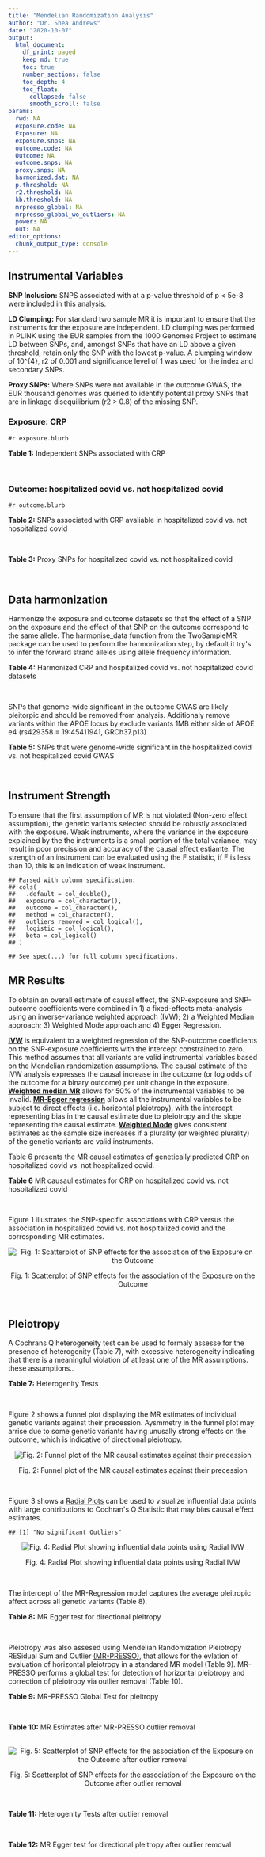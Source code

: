 ```yaml
---
title: "Mendelian Randomization Analysis"
author: "Dr. Shea Andrews"
date: "2020-10-07"
output:
  html_document:
    df_print: paged
    keep_md: true
    toc: true
    number_sections: false
    toc_depth: 4
    toc_float:
      collapsed: false
      smooth_scroll: false
params:
  rwd: NA
  exposure.code: NA
  Exposure: NA
  exposure.snps: NA
  outcome.code: NA
  Outcome: NA
  outcome.snps: NA
  proxy.snps: NA
  harmonized.dat: NA
  p.threshold: NA
  r2.threshold: NA
  kb.threshold: NA
  mrpresso_global: NA
  mrpresso_global_wo_outliers: NA
  power: NA
  out: NA
editor_options:
  chunk_output_type: console
---
```







## Instrumental Variables
**SNP Inclusion:** SNPS associated with at a p-value threshold of p < 5e-8 were included in this analysis.
<br>

**LD Clumping:** For standard two sample MR it is important to ensure that the instruments for the exposure are independent. LD clumping was performed in PLINK using the EUR samples from the 1000 Genomes Project to estimate LD between SNPs, and, amongst SNPs that have an LD above a given threshold, retain only the SNP with the lowest p-value. A clumping window of 10^{4}, r2 of 0.001 and significance level of 1 was used for the index and secondary SNPs.
<br>

**Proxy SNPs:** Where SNPs were not available in the outcome GWAS, the EUR thousand genomes was queried to identify potential proxy SNPs that are in linkage disequilibrium (r2 > 0.8) of the missing SNP.
<br>

### Exposure: CRP
`#r exposure.blurb`
<br>

**Table 1:** Independent SNPs associated with CRP
<div data-pagedtable="false">
  <script data-pagedtable-source type="application/json">
{"columns":[{"label":["SNP"],"name":[1],"type":["chr"],"align":["left"]},{"label":["CHROM"],"name":[2],"type":["dbl"],"align":["right"]},{"label":["POS"],"name":[3],"type":["dbl"],"align":["right"]},{"label":["REF"],"name":[4],"type":["chr"],"align":["left"]},{"label":["ALT"],"name":[5],"type":["chr"],"align":["left"]},{"label":["AF"],"name":[6],"type":["dbl"],"align":["right"]},{"label":["BETA"],"name":[7],"type":["dbl"],"align":["right"]},{"label":["SE"],"name":[8],"type":["dbl"],"align":["right"]},{"label":["Z"],"name":[9],"type":["dbl"],"align":["right"]},{"label":["P"],"name":[10],"type":["dbl"],"align":["right"]},{"label":["N"],"name":[11],"type":["dbl"],"align":["right"]},{"label":["TRAIT"],"name":[12],"type":["chr"],"align":["left"]}],"data":[{"1":"rs75460349","2":"1","3":"27180088","4":"A","5":"C","6":"0.0261343","7":"-0.0865","8":"0.0139","9":"-6.223020","10":"4.876703e-10","11":"204402","12":"crp"},{"1":"rs4660293","2":"1","3":"40028180","4":"A","5":"G","6":"0.2534420","7":"0.0375","8":"0.0049","9":"7.653060","10":"1.962504e-14","11":"204402","12":"crp"},{"1":"rs13375019","2":"1","3":"66123136","4":"G","5":"C","6":"0.4093060","7":"-0.1037","8":"0.0042","9":"-24.690476","10":"1.353580e-134","11":"204402","12":"crp"},{"1":"rs469773","2":"1","3":"91530259","4":"C","5":"T","6":"0.1543770","7":"-0.0339","8":"0.0051","9":"-6.647059","10":"2.990076e-11","11":"204402","12":"crp"},{"1":"rs2228145","2":"1","3":"154426970","4":"A","5":"C","6":"0.3575370","7":"-0.0899","8":"0.0042","9":"-21.404800","10":"1.206354e-101","11":"204402","12":"crp"},{"1":"rs144970957","2":"1","3":"159514964","4":"T","5":"C","6":"0.0457184","7":"-0.1609","8":"0.0146","9":"-11.020500","10":"3.042016e-28","11":"204402","12":"crp"},{"1":"rs148692790","2":"1","3":"159574640","4":"C","5":"T","6":"0.0266594","7":"0.1346","8":"0.0169","9":"7.964497","10":"1.658972e-15","11":"204402","12":"crp"},{"1":"rs139779660","2":"1","3":"159579230","4":"C","5":"T","6":"0.0115370","7":"0.1275","8":"0.0140","9":"9.107143","10":"8.457998e-20","11":"204402","12":"crp"},{"1":"rs2592887","2":"1","3":"159652939","4":"C","5":"T","6":"0.4187020","7":"-0.1578","8":"0.0042","9":"-37.571429","10":"0.000000e+00","11":"204402","12":"crp"},{"1":"rs67090117","2":"1","3":"247602308","4":"T","5":"G","6":"0.6217170","7":"0.0427","8":"0.0042","9":"10.166700","10":"2.793037e-24","11":"204402","12":"crp"},{"1":"rs62105327","2":"2","3":"639060","4":"T","5":"A","6":"0.8291700","7":"0.0320","8":"0.0054","9":"5.925926","10":"3.105426e-09","11":"204402","12":"crp"},{"1":"rs1260326","2":"2","3":"27730940","4":"T","5":"C","6":"0.6136610","7":"-0.0692","8":"0.0042","9":"-16.476200","10":"5.440692e-61","11":"204402","12":"crp"},{"1":"rs1115282","2":"2","3":"102890970","4":"T","5":"C","6":"0.5109330","7":"-0.0245","8":"0.0041","9":"-5.975610","10":"2.292311e-09","11":"204402","12":"crp"},{"1":"rs6734238","2":"2","3":"113841030","4":"A","5":"G","6":"0.3210010","7":"0.0457","8":"0.0041","9":"11.146300","10":"7.461138e-29","11":"204402","12":"crp"},{"1":"rs10049413","2":"3","3":"49892896","4":"A","5":"G","6":"0.3288520","7":"0.0282","8":"0.0045","9":"6.266670","10":"3.688586e-10","11":"204402","12":"crp"},{"1":"rs7356034","2":"3","3":"170732599","4":"G","5":"A","6":"0.2784630","7":"0.0268","8":"0.0045","9":"5.955556","10":"2.591898e-09","11":"204402","12":"crp"},{"1":"rs34471628","2":"5","3":"172196752","4":"A","5":"G","6":"0.0240942","7":"0.0774","8":"0.0117","9":"6.615380","10":"3.705869e-11","11":"204402","12":"crp"},{"1":"rs3763312","2":"6","3":"32376348","4":"G","5":"A","6":"0.1771850","7":"0.0386","8":"0.0066","9":"5.848485","10":"4.960708e-09","11":"204402","12":"crp"},{"1":"rs1490384","2":"6","3":"126851160","4":"C","5":"T","6":"0.4587440","7":"-0.0260","8":"0.0041","9":"-6.341463","10":"2.275928e-10","11":"204402","12":"crp"},{"1":"rs13241897","2":"7","3":"22745351","4":"A","5":"G","6":"0.4708140","7":"-0.0312","8":"0.0042","9":"-7.428570","10":"1.097768e-13","11":"204402","12":"crp"},{"1":"rs12673996","2":"7","3":"22833400","4":"C","5":"T","6":"0.2511770","7":"-0.0284","8":"0.0050","9":"-5.680000","10":"1.346947e-08","11":"204402","12":"crp"},{"1":"rs7797566","2":"7","3":"72896395","4":"A","5":"C","6":"0.1324860","7":"-0.0499","8":"0.0064","9":"-7.796880","10":"6.345904e-15","11":"204402","12":"crp"},{"1":"rs7012637","2":"8","3":"9173209","4":"G","5":"A","6":"0.4572100","7":"0.0542","8":"0.0043","9":"12.604651","10":"1.990513e-36","11":"204402","12":"crp"},{"1":"rs6987444","2":"8","3":"117076315","4":"G","5":"A","6":"0.6202620","7":"0.0343","8":"0.0042","9":"8.166667","10":"3.170273e-16","11":"204402","12":"crp"},{"1":"rs10956251","2":"8","3":"126513330","4":"C","5":"T","6":"0.1465770","7":"0.0382","8":"0.0064","9":"5.968750","10":"2.390781e-09","11":"204402","12":"crp"},{"1":"rs505922","2":"9","3":"136149229","4":"T","5":"C","6":"0.4012730","7":"0.0263","8":"0.0043","9":"6.116280","10":"9.578553e-10","11":"204402","12":"crp"},{"1":"rs10832027","2":"11","3":"13357183","4":"G","5":"A","6":"0.6097210","7":"0.0273","8":"0.0043","9":"6.348837","10":"2.169485e-10","11":"204402","12":"crp"},{"1":"rs4752829","2":"11","3":"47396654","4":"G","5":"A","6":"0.2721820","7":"-0.0264","8":"0.0046","9":"-5.739130","10":"9.516391e-09","11":"204402","12":"crp"},{"1":"rs1582763","2":"11","3":"60021948","4":"G","5":"A","6":"0.3276300","7":"-0.0264","8":"0.0043","9":"-6.139535","10":"8.276345e-10","11":"204402","12":"crp"},{"1":"rs12813389","2":"12","3":"95913562","4":"A","5":"T","6":"0.5117350","7":"0.0329","8":"0.0041","9":"8.024390","10":"1.020315e-15","11":"204402","12":"crp"},{"1":"rs7135240","2":"12","3":"103535020","4":"G","5":"A","6":"0.5102260","7":"-0.0253","8":"0.0041","9":"-6.170732","10":"6.797468e-10","11":"204402","12":"crp"},{"1":"rs2393794","2":"12","3":"121378976","4":"T","5":"C","6":"0.1782090","7":"0.0339","8":"0.0057","9":"5.947370","10":"2.724876e-09","11":"204402","12":"crp"},{"1":"rs7979478","2":"12","3":"121420263","4":"A","5":"G","6":"0.6017260","7":"0.1478","8":"0.0042","9":"35.190500","10":"2.796532e-271","11":"204402","12":"crp"},{"1":"rs2239222","2":"14","3":"73011885","4":"A","5":"G","6":"0.3782210","7":"0.0379","8":"0.0044","9":"8.613640","10":"7.077895e-18","11":"204402","12":"crp"},{"1":"rs112635299","2":"14","3":"94838142","4":"G","5":"T","6":"0.0163517","7":"-0.1066","8":"0.0168","9":"-6.345238","10":"2.220817e-10","11":"204402","12":"crp"},{"1":"rs1189402","2":"15","3":"53728154","4":"A","5":"G","6":"0.3472780","7":"-0.0250","8":"0.0042","9":"-5.952380","10":"2.642694e-09","11":"204402","12":"crp"},{"1":"rs340005","2":"15","3":"60878030","4":"G","5":"A","6":"0.6597020","7":"0.0363","8":"0.0043","9":"8.441860","10":"3.123261e-17","11":"204402","12":"crp"},{"1":"rs116971887","2":"16","3":"51170026","4":"G","5":"T","6":"0.0297533","7":"-0.1128","8":"0.0122","9":"-9.245902","10":"2.332656e-20","11":"204402","12":"crp"},{"1":"rs2110840","2":"16","3":"51410819","4":"C","5":"A","6":"0.1966620","7":"-0.0586","8":"0.0075","9":"-7.813333","10":"5.569505e-15","11":"204402","12":"crp"},{"1":"rs8047395","2":"16","3":"53798523","4":"G","5":"A","6":"0.5509680","7":"0.0258","8":"0.0042","9":"6.142857","10":"8.105017e-10","11":"204402","12":"crp"},{"1":"rs1292056","2":"17","3":"57959047","4":"C","5":"T","6":"0.4335060","7":"-0.0229","8":"0.0042","9":"-5.452381","10":"4.969984e-08","11":"204402","12":"crp"},{"1":"rs2384955","2":"17","3":"72695167","4":"T","5":"C","6":"0.8041580","7":"0.0384","8":"0.0059","9":"6.508470","10":"7.591775e-11","11":"204402","12":"crp"},{"1":"rs2542160","2":"18","3":"12789246","4":"G","5":"C","6":"0.3637020","7":"0.0264","8":"0.0044","9":"6.000000","10":"1.973175e-09","11":"204402","12":"crp"},{"1":"rs2972558","2":"19","3":"45356141","4":"C","5":"T","6":"0.6940570","7":"-0.0392","8":"0.0050","9":"-7.840000","10":"4.505464e-15","11":"204402","12":"crp"},{"1":"rs429358","2":"19","3":"45411941","4":"T","5":"C","6":"0.1318100","7":"-0.2467","8":"0.0064","9":"-38.546900","10":"0.000000e+00","11":"204402","12":"crp"},{"1":"rs1800961","2":"20","3":"43042364","4":"C","5":"T","6":"0.0270712","7":"-0.0990","8":"0.0125","9":"-7.920000","10":"2.375106e-15","11":"204402","12":"crp"},{"1":"rs4817984","2":"21","3":"40465066","4":"C","5":"A","6":"0.2919560","7":"-0.0391","8":"0.0047","9":"-8.319149","10":"8.859716e-17","11":"204402","12":"crp"},{"1":"rs4821816","2":"22","3":"39113134","4":"G","5":"A","6":"0.3241180","7":"-0.0276","8":"0.0044","9":"-6.272727","10":"3.547780e-10","11":"204402","12":"crp"}],"options":{"columns":{"min":{},"max":[10]},"rows":{"min":[10],"max":[10]},"pages":{}}}
  </script>
</div>
<br>

### Outcome: hospitalized covid vs. not hospitalized covid
`#r outcome.blurb`
<br>

**Table 2:** SNPs associated with CRP avaliable in hospitalized covid vs. not hospitalized covid
<div data-pagedtable="false">
  <script data-pagedtable-source type="application/json">
{"columns":[{"label":["SNP"],"name":[1],"type":["chr"],"align":["left"]},{"label":["CHROM"],"name":[2],"type":["dbl"],"align":["right"]},{"label":["POS"],"name":[3],"type":["dbl"],"align":["right"]},{"label":["REF"],"name":[4],"type":["chr"],"align":["left"]},{"label":["ALT"],"name":[5],"type":["chr"],"align":["left"]},{"label":["AF"],"name":[6],"type":["dbl"],"align":["right"]},{"label":["BETA"],"name":[7],"type":["dbl"],"align":["right"]},{"label":["SE"],"name":[8],"type":["dbl"],"align":["right"]},{"label":["Z"],"name":[9],"type":["dbl"],"align":["right"]},{"label":["P"],"name":[10],"type":["dbl"],"align":["right"]},{"label":["N"],"name":[11],"type":["dbl"],"align":["right"]},{"label":["TRAIT"],"name":[12],"type":["chr"],"align":["left"]}],"data":[{"1":"rs75460349","2":"1","3":"27180088","4":"A","5":"C","6":"0.24300","7":"0.1656600","8":"0.197870","9":"0.83721635","10":"0.40240","11":"4740","12":"COVID:_hospitalized_vs._not_hospitalized"},{"1":"rs4660293","2":"1","3":"40028180","4":"A","5":"G","6":"0.29550","7":"0.0659930","8":"0.064608","9":"1.02143697","10":"0.30700","11":"7268","12":"COVID:_hospitalized_vs._not_hospitalized"},{"1":"rs13375019","2":"1","3":"66123136","4":"G","5":"C","6":"0.37230","7":"0.0392320","8":"0.066361","9":"0.59119061","10":"0.55440","11":"4948","12":"COVID:_hospitalized_vs._not_hospitalized"},{"1":"rs469773","2":"1","3":"91530259","4":"C","5":"T","6":"0.30580","7":"-0.0013347","8":"0.069796","9":"-0.01912287","10":"0.98470","11":"6906","12":"COVID:_hospitalized_vs._not_hospitalized"},{"1":"rs2228145","2":"1","3":"154426970","4":"A","5":"C","6":"0.42300","7":"-0.0129730","8":"0.058542","9":"-0.22160159","10":"0.82460","11":"5371","12":"COVID:_hospitalized_vs._not_hospitalized"},{"1":"rs144970957","2":"1","3":"159514964","4":"T","5":"C","6":"0.18090","7":"-0.0479390","8":"0.189480","9":"-0.25300296","10":"0.80030","11":"6637","12":"COVID:_hospitalized_vs._not_hospitalized"},{"1":"rs148692790","2":"1","3":"159574640","4":"C","5":"T","6":"0.03445","7":"-0.0575920","8":"0.174480","9":"-0.33007795","10":"0.74130","11":"4948","12":"COVID:_hospitalized_vs._not_hospitalized"},{"1":"rs139779660","2":"1","3":"159579230","4":"C","5":"T","6":"0.02407","7":"0.1810200","8":"0.223000","9":"0.81174888","10":"0.41690","11":"4420","12":"COVID:_hospitalized_vs._not_hospitalized"},{"1":"rs2592887","2":"1","3":"159652939","4":"C","5":"T","6":"0.44760","7":"0.0228430","8":"0.053850","9":"0.42419684","10":"0.67140","11":"7268","12":"COVID:_hospitalized_vs._not_hospitalized"},{"1":"rs67090117","2":"1","3":"247602308","4":"T","5":"G","6":"0.54310","7":"-0.0382920","8":"0.072496","9":"-0.52819466","10":"0.59740","11":"4279","12":"COVID:_hospitalized_vs._not_hospitalized"},{"1":"rs62105327","2":"2","3":"639060","4":"T","5":"A","6":"0.83260","7":"0.0958370","8":"0.084890","9":"1.12895512","10":"0.25890","11":"5051","12":"COVID:_hospitalized_vs._not_hospitalized"},{"1":"rs1260326","2":"2","3":"27730940","4":"T","5":"C","6":"0.59200","7":"0.0049064","8":"0.056736","9":"0.08647772","10":"0.93110","11":"6906","12":"COVID:_hospitalized_vs._not_hospitalized"},{"1":"rs1115282","2":"2","3":"102890970","4":"T","5":"C","6":"0.46210","7":"-0.0484080","8":"0.054545","9":"-0.88748740","10":"0.37480","11":"6906","12":"COVID:_hospitalized_vs._not_hospitalized"},{"1":"rs6734238","2":"2","3":"113841030","4":"A","5":"G","6":"0.46450","7":"-0.0417450","8":"0.055139","9":"-0.75708664","10":"0.44900","11":"7268","12":"COVID:_hospitalized_vs._not_hospitalized"},{"1":"rs10049413","2":"3","3":"49892896","4":"A","5":"G","6":"0.37970","7":"0.0302580","8":"0.066181","9":"0.45720071","10":"0.64750","11":"5064","12":"COVID:_hospitalized_vs._not_hospitalized"},{"1":"rs7356034","2":"3","3":"170732599","4":"G","5":"A","6":"0.35090","7":"0.0496380","8":"0.057984","9":"0.85606374","10":"0.39200","11":"7268","12":"COVID:_hospitalized_vs._not_hospitalized"},{"1":"rs34471628","2":"5","3":"172196752","4":"A","5":"G","6":"0.18250","7":"-0.1403400","8":"0.161290","9":"-0.87010974","10":"0.38420","11":"6999","12":"COVID:_hospitalized_vs._not_hospitalized"},{"1":"rs3763312","2":"6","3":"32376348","4":"G","5":"A","6":"0.29620","7":"0.0115810","8":"0.066894","9":"0.17312464","10":"0.86260","11":"7268","12":"COVID:_hospitalized_vs._not_hospitalized"},{"1":"rs1490384","2":"6","3":"126851160","4":"C","5":"T","6":"0.50340","7":"0.1093300","8":"0.054161","9":"2.01861118","10":"0.04353","11":"7268","12":"COVID:_hospitalized_vs._not_hospitalized"},{"1":"rs13241897","2":"7","3":"22745351","4":"A","5":"G","6":"0.51160","7":"-0.0414390","8":"0.053628","9":"-0.77271202","10":"0.43970","11":"7268","12":"COVID:_hospitalized_vs._not_hospitalized"},{"1":"rs12673996","2":"7","3":"22833400","4":"C","5":"T","6":"0.30680","7":"0.0018269","8":"0.064663","9":"0.02825263","10":"0.97750","11":"7268","12":"COVID:_hospitalized_vs._not_hospitalized"},{"1":"rs7797566","2":"7","3":"72896395","4":"A","5":"C","6":"0.24020","7":"0.1096900","8":"0.086556","9":"1.26727206","10":"0.20500","11":"6568","12":"COVID:_hospitalized_vs._not_hospitalized"},{"1":"rs7012637","2":"8","3":"9173209","4":"G","5":"A","6":"0.46830","7":"0.0593990","8":"0.054177","9":"1.09638777","10":"0.27290","11":"7268","12":"COVID:_hospitalized_vs._not_hospitalized"},{"1":"rs6987444","2":"8","3":"117076315","4":"G","5":"A","6":"0.60160","7":"0.1023100","8":"0.056783","9":"1.80177166","10":"0.07157","11":"7165","12":"COVID:_hospitalized_vs._not_hospitalized"},{"1":"rs10956251","2":"8","3":"126513330","4":"C","5":"T","6":"0.24050","7":"0.0759590","8":"0.078568","9":"0.96679310","10":"0.33360","11":"7268","12":"COVID:_hospitalized_vs._not_hospitalized"},{"1":"rs505922","2":"9","3":"136149229","4":"T","5":"C","6":"0.37700","7":"0.0338800","8":"0.056068","9":"0.60426600","10":"0.54570","11":"7268","12":"COVID:_hospitalized_vs._not_hospitalized"},{"1":"rs10832027","2":"11","3":"13357183","4":"G","5":"A","6":"0.63080","7":"-0.0322470","8":"0.057492","9":"-0.56089543","10":"0.57490","11":"7268","12":"COVID:_hospitalized_vs._not_hospitalized"},{"1":"rs4752829","2":"11","3":"47396654","4":"G","5":"A","6":"0.35410","7":"0.0374930","8":"0.059405","9":"0.63114216","10":"0.52790","11":"7268","12":"COVID:_hospitalized_vs._not_hospitalized"},{"1":"rs1582763","2":"11","3":"60021948","4":"G","5":"A","6":"0.42060","7":"-0.0483350","8":"0.056659","9":"-0.85308601","10":"0.39360","11":"7268","12":"COVID:_hospitalized_vs._not_hospitalized"},{"1":"rs12813389","2":"12","3":"95913562","4":"A","5":"T","6":"0.55340","7":"0.0462630","8":"0.056488","9":"0.81898810","10":"0.41280","11":"6961","12":"COVID:_hospitalized_vs._not_hospitalized"},{"1":"rs7135240","2":"12","3":"103535020","4":"G","5":"A","6":"0.49770","7":"0.0876330","8":"0.056898","9":"1.54017716","10":"0.12350","11":"5371","12":"COVID:_hospitalized_vs._not_hospitalized"},{"1":"rs2393794","2":"12","3":"121378976","4":"T","5":"C","6":"0.26750","7":"-0.0161040","8":"0.071559","9":"-0.22504507","10":"0.82190","11":"7268","12":"COVID:_hospitalized_vs._not_hospitalized"},{"1":"rs7979478","2":"12","3":"121420263","4":"A","5":"G","6":"0.54630","7":"0.0423970","8":"0.060272","9":"0.70342779","10":"0.48180","11":"4568","12":"COVID:_hospitalized_vs._not_hospitalized"},{"1":"rs2239222","2":"14","3":"73011885","4":"A","5":"G","6":"0.41480","7":"0.0457300","8":"0.054930","9":"0.83251411","10":"0.40510","11":"7268","12":"COVID:_hospitalized_vs._not_hospitalized"},{"1":"rs112635299","2":"14","3":"94838142","4":"G","5":"T","6":"0.20170","7":"-0.5580900","8":"0.260570","9":"-2.14180451","10":"0.03221","11":"5731","12":"COVID:_hospitalized_vs._not_hospitalized"},{"1":"rs1189402","2":"15","3":"53728154","4":"A","5":"G","6":"0.42470","7":"0.0311650","8":"0.055150","9":"0.56509519","10":"0.57200","11":"7268","12":"COVID:_hospitalized_vs._not_hospitalized"},{"1":"rs340005","2":"15","3":"60878030","4":"G","5":"A","6":"0.59700","7":"0.0806400","8":"0.055145","9":"1.46232659","10":"0.14360","11":"7268","12":"COVID:_hospitalized_vs._not_hospitalized"},{"1":"rs116971887","2":"16","3":"51170026","4":"G","5":"T","6":"0.19010","7":"-0.2042100","8":"0.131420","9":"-1.55387308","10":"0.12020","11":"7165","12":"COVID:_hospitalized_vs._not_hospitalized"},{"1":"rs2110840","2":"16","3":"51410819","4":"C","5":"A","6":"0.27380","7":"0.0314730","8":"0.076107","9":"0.41353621","10":"0.67920","11":"6803","12":"COVID:_hospitalized_vs._not_hospitalized"},{"1":"rs8047395","2":"16","3":"53798523","4":"G","5":"A","6":"0.51970","7":"0.0783450","8":"0.054078","9":"1.44874071","10":"0.14740","11":"7268","12":"COVID:_hospitalized_vs._not_hospitalized"},{"1":"rs1292056","2":"17","3":"57959047","4":"C","5":"T","6":"0.46630","7":"-0.0158040","8":"0.070120","9":"-0.22538505","10":"0.82170","11":"3051","12":"COVID:_hospitalized_vs._not_hospitalized"},{"1":"rs2384955","2":"17","3":"72695167","4":"T","5":"C","6":"0.71410","7":"-0.0057383","8":"0.071143","9":"-0.08065867","10":"0.93570","11":"7268","12":"COVID:_hospitalized_vs._not_hospitalized"},{"1":"rs2542160","2":"18","3":"12789246","4":"G","5":"C","6":"0.37580","7":"-0.0499020","8":"0.057933","9":"-0.86137435","10":"0.38900","11":"7268","12":"COVID:_hospitalized_vs._not_hospitalized"},{"1":"rs2972558","2":"19","3":"45356141","4":"C","5":"T","6":"0.64670","7":"0.0244410","8":"0.058980","9":"0.41439471","10":"0.67860","11":"7268","12":"COVID:_hospitalized_vs._not_hospitalized"},{"1":"rs429358","2":"19","3":"45411941","4":"T","5":"C","6":"0.29780","7":"0.0527760","8":"0.075555","9":"0.69851102","10":"0.48490","11":"5371","12":"COVID:_hospitalized_vs._not_hospitalized"},{"1":"rs1800961","2":"20","3":"43042364","4":"C","5":"T","6":"0.17960","7":"-0.0890680","8":"0.173500","9":"-0.51336023","10":"0.60770","11":"6999","12":"COVID:_hospitalized_vs._not_hospitalized"},{"1":"rs4817984","2":"21","3":"40465066","4":"C","5":"A","6":"0.35270","7":"-0.0270930","8":"0.063815","9":"-0.42455536","10":"0.67120","11":"5371","12":"COVID:_hospitalized_vs._not_hospitalized"},{"1":"rs4821816","2":"22","3":"39113134","4":"G","5":"A","6":"0.36760","7":"-0.0818670","8":"0.058581","9":"-1.39750090","10":"0.16230","11":"7165","12":"COVID:_hospitalized_vs._not_hospitalized"}],"options":{"columns":{"min":{},"max":[10]},"rows":{"min":[10],"max":[10]},"pages":{}}}
  </script>
</div>
<br>

**Table 3:** Proxy SNPs for hospitalized covid vs. not hospitalized covid
<div data-pagedtable="false">
  <script data-pagedtable-source type="application/json">
{"columns":[{"label":["proxy.outcome"],"name":[1],"type":["lgl"],"align":["right"]},{"label":["target_snp"],"name":[2],"type":["lgl"],"align":["right"]},{"label":["proxy_snp"],"name":[3],"type":["lgl"],"align":["right"]},{"label":["ld.r2"],"name":[4],"type":["lgl"],"align":["right"]},{"label":["Dprime"],"name":[5],"type":["lgl"],"align":["right"]},{"label":["ref.proxy"],"name":[6],"type":["lgl"],"align":["right"]},{"label":["alt.proxy"],"name":[7],"type":["lgl"],"align":["right"]},{"label":["CHROM"],"name":[8],"type":["lgl"],"align":["right"]},{"label":["POS"],"name":[9],"type":["lgl"],"align":["right"]},{"label":["ALT.proxy"],"name":[10],"type":["lgl"],"align":["right"]},{"label":["REF.proxy"],"name":[11],"type":["lgl"],"align":["right"]},{"label":["AF"],"name":[12],"type":["lgl"],"align":["right"]},{"label":["BETA"],"name":[13],"type":["lgl"],"align":["right"]},{"label":["SE"],"name":[14],"type":["lgl"],"align":["right"]},{"label":["P"],"name":[15],"type":["lgl"],"align":["right"]},{"label":["N"],"name":[16],"type":["lgl"],"align":["right"]},{"label":["ref"],"name":[17],"type":["lgl"],"align":["right"]},{"label":["alt"],"name":[18],"type":["lgl"],"align":["right"]},{"label":["ALT"],"name":[19],"type":["lgl"],"align":["right"]},{"label":["REF"],"name":[20],"type":["lgl"],"align":["right"]},{"label":["PHASE"],"name":[21],"type":["lgl"],"align":["right"]}],"data":[{"1":"NA","2":"NA","3":"NA","4":"NA","5":"NA","6":"NA","7":"NA","8":"NA","9":"NA","10":"NA","11":"NA","12":"NA","13":"NA","14":"NA","15":"NA","16":"NA","17":"NA","18":"NA","19":"NA","20":"NA","21":"NA"}],"options":{"columns":{"min":{},"max":[10]},"rows":{"min":[10],"max":[10]},"pages":{}}}
  </script>
</div>
<br>

## Data harmonization
Harmonize the exposure and outcome datasets so that the effect of a SNP on the exposure and the effect of that SNP on the outcome correspond to the same allele. The harmonise_data function from the TwoSampleMR package can be used to perform the harmonization step, by default it try's to infer the forward strand alleles using allele frequency information.
<br>

**Table 4:** Harmonized CRP and hospitalized covid vs. not hospitalized covid datasets
<div data-pagedtable="false">
  <script data-pagedtable-source type="application/json">
{"columns":[{"label":["SNP"],"name":[1],"type":["chr"],"align":["left"]},{"label":["effect_allele.exposure"],"name":[2],"type":["chr"],"align":["left"]},{"label":["other_allele.exposure"],"name":[3],"type":["chr"],"align":["left"]},{"label":["effect_allele.outcome"],"name":[4],"type":["chr"],"align":["left"]},{"label":["other_allele.outcome"],"name":[5],"type":["chr"],"align":["left"]},{"label":["beta.exposure"],"name":[6],"type":["dbl"],"align":["right"]},{"label":["beta.outcome"],"name":[7],"type":["dbl"],"align":["right"]},{"label":["eaf.exposure"],"name":[8],"type":["dbl"],"align":["right"]},{"label":["eaf.outcome"],"name":[9],"type":["dbl"],"align":["right"]},{"label":["remove"],"name":[10],"type":["lgl"],"align":["right"]},{"label":["palindromic"],"name":[11],"type":["lgl"],"align":["right"]},{"label":["ambiguous"],"name":[12],"type":["lgl"],"align":["right"]},{"label":["id.outcome"],"name":[13],"type":["chr"],"align":["left"]},{"label":["chr.outcome"],"name":[14],"type":["dbl"],"align":["right"]},{"label":["pos.outcome"],"name":[15],"type":["dbl"],"align":["right"]},{"label":["se.outcome"],"name":[16],"type":["dbl"],"align":["right"]},{"label":["z.outcome"],"name":[17],"type":["dbl"],"align":["right"]},{"label":["pval.outcome"],"name":[18],"type":["dbl"],"align":["right"]},{"label":["samplesize.outcome"],"name":[19],"type":["dbl"],"align":["right"]},{"label":["outcome"],"name":[20],"type":["chr"],"align":["left"]},{"label":["mr_keep.outcome"],"name":[21],"type":["lgl"],"align":["right"]},{"label":["pval_origin.outcome"],"name":[22],"type":["chr"],"align":["left"]},{"label":["chr.exposure"],"name":[23],"type":["dbl"],"align":["right"]},{"label":["pos.exposure"],"name":[24],"type":["dbl"],"align":["right"]},{"label":["se.exposure"],"name":[25],"type":["dbl"],"align":["right"]},{"label":["z.exposure"],"name":[26],"type":["dbl"],"align":["right"]},{"label":["pval.exposure"],"name":[27],"type":["dbl"],"align":["right"]},{"label":["samplesize.exposure"],"name":[28],"type":["dbl"],"align":["right"]},{"label":["exposure"],"name":[29],"type":["chr"],"align":["left"]},{"label":["mr_keep.exposure"],"name":[30],"type":["lgl"],"align":["right"]},{"label":["pval_origin.exposure"],"name":[31],"type":["chr"],"align":["left"]},{"label":["id.exposure"],"name":[32],"type":["chr"],"align":["left"]},{"label":["action"],"name":[33],"type":["dbl"],"align":["right"]},{"label":["mr_keep"],"name":[34],"type":["lgl"],"align":["right"]},{"label":["pt"],"name":[35],"type":["dbl"],"align":["right"]},{"label":["pleitropy_keep"],"name":[36],"type":["lgl"],"align":["right"]},{"label":["mrpresso_RSSobs"],"name":[37],"type":["lgl"],"align":["right"]},{"label":["mrpresso_pval"],"name":[38],"type":["lgl"],"align":["right"]},{"label":["mrpresso_keep"],"name":[39],"type":["lgl"],"align":["right"]}],"data":[{"1":"rs10049413","2":"G","3":"A","4":"G","5":"A","6":"0.0282","7":"0.0302580","8":"0.3288520","9":"0.37970","10":"FALSE","11":"FALSE","12":"FALSE","13":"aWd1gz","14":"3","15":"49892896","16":"0.066181","17":"0.45720071","18":"0.64750","19":"5064","20":"covidhgi2020anaB1v3","21":"TRUE","22":"reported","23":"3","24":"49892896","25":"0.0045","26":"6.266670","27":"3.688586e-10","28":"204402","29":"Ligthart2018crp","30":"TRUE","31":"reported","32":"LWFWrF","33":"2","34":"TRUE","35":"5e-08","36":"TRUE","37":"NA","38":"NA","39":"TRUE"},{"1":"rs10832027","2":"A","3":"G","4":"A","5":"G","6":"0.0273","7":"-0.0322470","8":"0.6097210","9":"0.63080","10":"FALSE","11":"FALSE","12":"FALSE","13":"aWd1gz","14":"11","15":"13357183","16":"0.057492","17":"-0.56089543","18":"0.57490","19":"7268","20":"covidhgi2020anaB1v3","21":"TRUE","22":"reported","23":"11","24":"13357183","25":"0.0043","26":"6.348837","27":"2.169485e-10","28":"204402","29":"Ligthart2018crp","30":"TRUE","31":"reported","32":"LWFWrF","33":"2","34":"TRUE","35":"5e-08","36":"TRUE","37":"NA","38":"NA","39":"TRUE"},{"1":"rs10956251","2":"T","3":"C","4":"T","5":"C","6":"0.0382","7":"0.0759590","8":"0.1465770","9":"0.24050","10":"FALSE","11":"FALSE","12":"FALSE","13":"aWd1gz","14":"8","15":"126513330","16":"0.078568","17":"0.96679310","18":"0.33360","19":"7268","20":"covidhgi2020anaB1v3","21":"TRUE","22":"reported","23":"8","24":"126513330","25":"0.0064","26":"5.968750","27":"2.390781e-09","28":"204402","29":"Ligthart2018crp","30":"TRUE","31":"reported","32":"LWFWrF","33":"2","34":"TRUE","35":"5e-08","36":"TRUE","37":"NA","38":"NA","39":"TRUE"},{"1":"rs1115282","2":"C","3":"T","4":"C","5":"T","6":"-0.0245","7":"-0.0484080","8":"0.5109330","9":"0.46210","10":"FALSE","11":"FALSE","12":"FALSE","13":"aWd1gz","14":"2","15":"102890970","16":"0.054545","17":"-0.88748740","18":"0.37480","19":"6906","20":"covidhgi2020anaB1v3","21":"TRUE","22":"reported","23":"2","24":"102890970","25":"0.0041","26":"-5.975610","27":"2.292311e-09","28":"204402","29":"Ligthart2018crp","30":"TRUE","31":"reported","32":"LWFWrF","33":"2","34":"TRUE","35":"5e-08","36":"TRUE","37":"NA","38":"NA","39":"TRUE"},{"1":"rs112635299","2":"T","3":"G","4":"T","5":"G","6":"-0.1066","7":"-0.5580900","8":"0.0163517","9":"0.20170","10":"FALSE","11":"FALSE","12":"FALSE","13":"aWd1gz","14":"14","15":"94838142","16":"0.260570","17":"-2.14180451","18":"0.03221","19":"5731","20":"covidhgi2020anaB1v3","21":"TRUE","22":"reported","23":"14","24":"94838142","25":"0.0168","26":"-6.345238","27":"2.220817e-10","28":"204402","29":"Ligthart2018crp","30":"TRUE","31":"reported","32":"LWFWrF","33":"2","34":"TRUE","35":"5e-08","36":"TRUE","37":"NA","38":"NA","39":"TRUE"},{"1":"rs116971887","2":"T","3":"G","4":"T","5":"G","6":"-0.1128","7":"-0.2042100","8":"0.0297533","9":"0.19010","10":"FALSE","11":"FALSE","12":"FALSE","13":"aWd1gz","14":"16","15":"51170026","16":"0.131420","17":"-1.55387308","18":"0.12020","19":"7165","20":"covidhgi2020anaB1v3","21":"TRUE","22":"reported","23":"16","24":"51170026","25":"0.0122","26":"-9.245902","27":"2.332656e-20","28":"204402","29":"Ligthart2018crp","30":"TRUE","31":"reported","32":"LWFWrF","33":"2","34":"TRUE","35":"5e-08","36":"TRUE","37":"NA","38":"NA","39":"TRUE"},{"1":"rs1189402","2":"G","3":"A","4":"G","5":"A","6":"-0.0250","7":"0.0311650","8":"0.3472780","9":"0.42470","10":"FALSE","11":"FALSE","12":"FALSE","13":"aWd1gz","14":"15","15":"53728154","16":"0.055150","17":"0.56509519","18":"0.57200","19":"7268","20":"covidhgi2020anaB1v3","21":"TRUE","22":"reported","23":"15","24":"53728154","25":"0.0042","26":"-5.952380","27":"2.642694e-09","28":"204402","29":"Ligthart2018crp","30":"TRUE","31":"reported","32":"LWFWrF","33":"2","34":"TRUE","35":"5e-08","36":"TRUE","37":"NA","38":"NA","39":"TRUE"},{"1":"rs1260326","2":"C","3":"T","4":"C","5":"T","6":"-0.0692","7":"0.0049064","8":"0.6136610","9":"0.59200","10":"FALSE","11":"FALSE","12":"FALSE","13":"aWd1gz","14":"2","15":"27730940","16":"0.056736","17":"0.08647772","18":"0.93110","19":"6906","20":"covidhgi2020anaB1v3","21":"TRUE","22":"reported","23":"2","24":"27730940","25":"0.0042","26":"-16.476200","27":"5.440692e-61","28":"204402","29":"Ligthart2018crp","30":"TRUE","31":"reported","32":"LWFWrF","33":"2","34":"TRUE","35":"5e-08","36":"TRUE","37":"NA","38":"NA","39":"TRUE"},{"1":"rs12673996","2":"T","3":"C","4":"T","5":"C","6":"-0.0284","7":"0.0018269","8":"0.2511770","9":"0.30680","10":"FALSE","11":"FALSE","12":"FALSE","13":"aWd1gz","14":"7","15":"22833400","16":"0.064663","17":"0.02825263","18":"0.97750","19":"7268","20":"covidhgi2020anaB1v3","21":"TRUE","22":"reported","23":"7","24":"22833400","25":"0.0050","26":"-5.680000","27":"1.346947e-08","28":"204402","29":"Ligthart2018crp","30":"TRUE","31":"reported","32":"LWFWrF","33":"2","34":"TRUE","35":"5e-08","36":"TRUE","37":"NA","38":"NA","39":"TRUE"},{"1":"rs12813389","2":"T","3":"A","4":"T","5":"A","6":"0.0329","7":"0.0462630","8":"0.5117350","9":"0.55340","10":"FALSE","11":"TRUE","12":"TRUE","13":"aWd1gz","14":"12","15":"95913562","16":"0.056488","17":"0.81898810","18":"0.41280","19":"6961","20":"covidhgi2020anaB1v3","21":"TRUE","22":"reported","23":"12","24":"95913562","25":"0.0041","26":"8.024390","27":"1.020315e-15","28":"204402","29":"Ligthart2018crp","30":"TRUE","31":"reported","32":"LWFWrF","33":"2","34":"FALSE","35":"5e-08","36":"TRUE","37":"NA","38":"NA","39":"NA"},{"1":"rs1292056","2":"T","3":"C","4":"T","5":"C","6":"-0.0229","7":"-0.0158040","8":"0.4335060","9":"0.46630","10":"FALSE","11":"FALSE","12":"FALSE","13":"aWd1gz","14":"17","15":"57959047","16":"0.070120","17":"-0.22538505","18":"0.82170","19":"3051","20":"covidhgi2020anaB1v3","21":"TRUE","22":"reported","23":"17","24":"57959047","25":"0.0042","26":"-5.452381","27":"4.969984e-08","28":"204402","29":"Ligthart2018crp","30":"TRUE","31":"reported","32":"LWFWrF","33":"2","34":"TRUE","35":"5e-08","36":"TRUE","37":"NA","38":"NA","39":"TRUE"},{"1":"rs13241897","2":"G","3":"A","4":"G","5":"A","6":"-0.0312","7":"-0.0414390","8":"0.4708140","9":"0.51160","10":"FALSE","11":"FALSE","12":"FALSE","13":"aWd1gz","14":"7","15":"22745351","16":"0.053628","17":"-0.77271202","18":"0.43970","19":"7268","20":"covidhgi2020anaB1v3","21":"TRUE","22":"reported","23":"7","24":"22745351","25":"0.0042","26":"-7.428570","27":"1.097768e-13","28":"204402","29":"Ligthart2018crp","30":"TRUE","31":"reported","32":"LWFWrF","33":"2","34":"TRUE","35":"5e-08","36":"TRUE","37":"NA","38":"NA","39":"TRUE"},{"1":"rs13375019","2":"C","3":"G","4":"C","5":"G","6":"-0.1037","7":"0.0392320","8":"0.4093060","9":"0.37230","10":"FALSE","11":"TRUE","12":"FALSE","13":"aWd1gz","14":"1","15":"66123136","16":"0.066361","17":"0.59119061","18":"0.55440","19":"4948","20":"covidhgi2020anaB1v3","21":"TRUE","22":"reported","23":"1","24":"66123136","25":"0.0042","26":"-24.690476","27":"1.353580e-134","28":"204402","29":"Ligthart2018crp","30":"TRUE","31":"reported","32":"LWFWrF","33":"2","34":"TRUE","35":"5e-08","36":"TRUE","37":"NA","38":"NA","39":"TRUE"},{"1":"rs139779660","2":"T","3":"C","4":"T","5":"C","6":"0.1275","7":"0.1810200","8":"0.0115370","9":"0.02407","10":"FALSE","11":"FALSE","12":"FALSE","13":"aWd1gz","14":"1","15":"159579230","16":"0.223000","17":"0.81174888","18":"0.41690","19":"4420","20":"covidhgi2020anaB1v3","21":"TRUE","22":"reported","23":"1","24":"159579230","25":"0.0140","26":"9.107143","27":"8.457998e-20","28":"204402","29":"Ligthart2018crp","30":"TRUE","31":"reported","32":"LWFWrF","33":"2","34":"TRUE","35":"5e-08","36":"TRUE","37":"NA","38":"NA","39":"TRUE"},{"1":"rs144970957","2":"C","3":"T","4":"C","5":"T","6":"-0.1609","7":"-0.0479390","8":"0.0457184","9":"0.18090","10":"FALSE","11":"FALSE","12":"FALSE","13":"aWd1gz","14":"1","15":"159514964","16":"0.189480","17":"-0.25300296","18":"0.80030","19":"6637","20":"covidhgi2020anaB1v3","21":"TRUE","22":"reported","23":"1","24":"159514964","25":"0.0146","26":"-11.020500","27":"3.042016e-28","28":"204402","29":"Ligthart2018crp","30":"TRUE","31":"reported","32":"LWFWrF","33":"2","34":"TRUE","35":"5e-08","36":"TRUE","37":"NA","38":"NA","39":"TRUE"},{"1":"rs148692790","2":"T","3":"C","4":"T","5":"C","6":"0.1346","7":"-0.0575920","8":"0.0266594","9":"0.03445","10":"FALSE","11":"FALSE","12":"FALSE","13":"aWd1gz","14":"1","15":"159574640","16":"0.174480","17":"-0.33007795","18":"0.74130","19":"4948","20":"covidhgi2020anaB1v3","21":"TRUE","22":"reported","23":"1","24":"159574640","25":"0.0169","26":"7.964497","27":"1.658972e-15","28":"204402","29":"Ligthart2018crp","30":"TRUE","31":"reported","32":"LWFWrF","33":"2","34":"TRUE","35":"5e-08","36":"TRUE","37":"NA","38":"NA","39":"TRUE"},{"1":"rs1490384","2":"T","3":"C","4":"T","5":"C","6":"-0.0260","7":"0.1093300","8":"0.4587440","9":"0.50340","10":"FALSE","11":"FALSE","12":"FALSE","13":"aWd1gz","14":"6","15":"126851160","16":"0.054161","17":"2.01861118","18":"0.04353","19":"7268","20":"covidhgi2020anaB1v3","21":"TRUE","22":"reported","23":"6","24":"126851160","25":"0.0041","26":"-6.341463","27":"2.275928e-10","28":"204402","29":"Ligthart2018crp","30":"TRUE","31":"reported","32":"LWFWrF","33":"2","34":"TRUE","35":"5e-08","36":"TRUE","37":"NA","38":"NA","39":"TRUE"},{"1":"rs1582763","2":"A","3":"G","4":"A","5":"G","6":"-0.0264","7":"-0.0483350","8":"0.3276300","9":"0.42060","10":"FALSE","11":"FALSE","12":"FALSE","13":"aWd1gz","14":"11","15":"60021948","16":"0.056659","17":"-0.85308601","18":"0.39360","19":"7268","20":"covidhgi2020anaB1v3","21":"TRUE","22":"reported","23":"11","24":"60021948","25":"0.0043","26":"-6.139535","27":"8.276345e-10","28":"204402","29":"Ligthart2018crp","30":"TRUE","31":"reported","32":"LWFWrF","33":"2","34":"TRUE","35":"5e-08","36":"TRUE","37":"NA","38":"NA","39":"TRUE"},{"1":"rs1800961","2":"T","3":"C","4":"T","5":"C","6":"-0.0990","7":"-0.0890680","8":"0.0270712","9":"0.17960","10":"FALSE","11":"FALSE","12":"FALSE","13":"aWd1gz","14":"20","15":"43042364","16":"0.173500","17":"-0.51336023","18":"0.60770","19":"6999","20":"covidhgi2020anaB1v3","21":"TRUE","22":"reported","23":"20","24":"43042364","25":"0.0125","26":"-7.920000","27":"2.375106e-15","28":"204402","29":"Ligthart2018crp","30":"TRUE","31":"reported","32":"LWFWrF","33":"2","34":"TRUE","35":"5e-08","36":"TRUE","37":"NA","38":"NA","39":"TRUE"},{"1":"rs2110840","2":"A","3":"C","4":"A","5":"C","6":"-0.0586","7":"0.0314730","8":"0.1966620","9":"0.27380","10":"FALSE","11":"FALSE","12":"FALSE","13":"aWd1gz","14":"16","15":"51410819","16":"0.076107","17":"0.41353621","18":"0.67920","19":"6803","20":"covidhgi2020anaB1v3","21":"TRUE","22":"reported","23":"16","24":"51410819","25":"0.0075","26":"-7.813333","27":"5.569505e-15","28":"204402","29":"Ligthart2018crp","30":"TRUE","31":"reported","32":"LWFWrF","33":"2","34":"TRUE","35":"5e-08","36":"TRUE","37":"NA","38":"NA","39":"TRUE"},{"1":"rs2228145","2":"C","3":"A","4":"C","5":"A","6":"-0.0899","7":"-0.0129730","8":"0.3575370","9":"0.42300","10":"FALSE","11":"FALSE","12":"FALSE","13":"aWd1gz","14":"1","15":"154426970","16":"0.058542","17":"-0.22160159","18":"0.82460","19":"5371","20":"covidhgi2020anaB1v3","21":"TRUE","22":"reported","23":"1","24":"154426970","25":"0.0042","26":"-21.404800","27":"1.206354e-101","28":"204402","29":"Ligthart2018crp","30":"TRUE","31":"reported","32":"LWFWrF","33":"2","34":"TRUE","35":"5e-08","36":"TRUE","37":"NA","38":"NA","39":"TRUE"},{"1":"rs2239222","2":"G","3":"A","4":"G","5":"A","6":"0.0379","7":"0.0457300","8":"0.3782210","9":"0.41480","10":"FALSE","11":"FALSE","12":"FALSE","13":"aWd1gz","14":"14","15":"73011885","16":"0.054930","17":"0.83251411","18":"0.40510","19":"7268","20":"covidhgi2020anaB1v3","21":"TRUE","22":"reported","23":"14","24":"73011885","25":"0.0044","26":"8.613640","27":"7.077895e-18","28":"204402","29":"Ligthart2018crp","30":"TRUE","31":"reported","32":"LWFWrF","33":"2","34":"TRUE","35":"5e-08","36":"TRUE","37":"NA","38":"NA","39":"TRUE"},{"1":"rs2384955","2":"C","3":"T","4":"C","5":"T","6":"0.0384","7":"-0.0057383","8":"0.8041580","9":"0.71410","10":"FALSE","11":"FALSE","12":"FALSE","13":"aWd1gz","14":"17","15":"72695167","16":"0.071143","17":"-0.08065867","18":"0.93570","19":"7268","20":"covidhgi2020anaB1v3","21":"TRUE","22":"reported","23":"17","24":"72695167","25":"0.0059","26":"6.508470","27":"7.591775e-11","28":"204402","29":"Ligthart2018crp","30":"TRUE","31":"reported","32":"LWFWrF","33":"2","34":"TRUE","35":"5e-08","36":"TRUE","37":"NA","38":"NA","39":"TRUE"},{"1":"rs2393794","2":"C","3":"T","4":"C","5":"T","6":"0.0339","7":"-0.0161040","8":"0.1782090","9":"0.26750","10":"FALSE","11":"FALSE","12":"FALSE","13":"aWd1gz","14":"12","15":"121378976","16":"0.071559","17":"-0.22504507","18":"0.82190","19":"7268","20":"covidhgi2020anaB1v3","21":"TRUE","22":"reported","23":"12","24":"121378976","25":"0.0057","26":"5.947370","27":"2.724876e-09","28":"204402","29":"Ligthart2018crp","30":"TRUE","31":"reported","32":"LWFWrF","33":"2","34":"TRUE","35":"5e-08","36":"TRUE","37":"NA","38":"NA","39":"TRUE"},{"1":"rs2542160","2":"C","3":"G","4":"C","5":"G","6":"0.0264","7":"-0.0499020","8":"0.3637020","9":"0.37580","10":"FALSE","11":"TRUE","12":"FALSE","13":"aWd1gz","14":"18","15":"12789246","16":"0.057933","17":"-0.86137435","18":"0.38900","19":"7268","20":"covidhgi2020anaB1v3","21":"TRUE","22":"reported","23":"18","24":"12789246","25":"0.0044","26":"6.000000","27":"1.973175e-09","28":"204402","29":"Ligthart2018crp","30":"TRUE","31":"reported","32":"LWFWrF","33":"2","34":"TRUE","35":"5e-08","36":"TRUE","37":"NA","38":"NA","39":"TRUE"},{"1":"rs2592887","2":"T","3":"C","4":"T","5":"C","6":"-0.1578","7":"0.0228430","8":"0.4187020","9":"0.44760","10":"FALSE","11":"FALSE","12":"FALSE","13":"aWd1gz","14":"1","15":"159652939","16":"0.053850","17":"0.42419684","18":"0.67140","19":"7268","20":"covidhgi2020anaB1v3","21":"TRUE","22":"reported","23":"1","24":"159652939","25":"0.0042","26":"-37.571429","27":"1.000000e-200","28":"204402","29":"Ligthart2018crp","30":"TRUE","31":"reported","32":"LWFWrF","33":"2","34":"TRUE","35":"5e-08","36":"TRUE","37":"NA","38":"NA","39":"TRUE"},{"1":"rs2972558","2":"T","3":"C","4":"T","5":"C","6":"-0.0392","7":"0.0244410","8":"0.6940570","9":"0.64670","10":"FALSE","11":"FALSE","12":"FALSE","13":"aWd1gz","14":"19","15":"45356141","16":"0.058980","17":"0.41439471","18":"0.67860","19":"7268","20":"covidhgi2020anaB1v3","21":"TRUE","22":"reported","23":"19","24":"45356141","25":"0.0050","26":"-7.840000","27":"4.505464e-15","28":"204402","29":"Ligthart2018crp","30":"TRUE","31":"reported","32":"LWFWrF","33":"2","34":"TRUE","35":"5e-08","36":"TRUE","37":"NA","38":"NA","39":"TRUE"},{"1":"rs340005","2":"A","3":"G","4":"A","5":"G","6":"0.0363","7":"0.0806400","8":"0.6597020","9":"0.59700","10":"FALSE","11":"FALSE","12":"FALSE","13":"aWd1gz","14":"15","15":"60878030","16":"0.055145","17":"1.46232659","18":"0.14360","19":"7268","20":"covidhgi2020anaB1v3","21":"TRUE","22":"reported","23":"15","24":"60878030","25":"0.0043","26":"8.441860","27":"3.123261e-17","28":"204402","29":"Ligthart2018crp","30":"TRUE","31":"reported","32":"LWFWrF","33":"2","34":"TRUE","35":"5e-08","36":"TRUE","37":"NA","38":"NA","39":"TRUE"},{"1":"rs34471628","2":"G","3":"A","4":"G","5":"A","6":"0.0774","7":"-0.1403400","8":"0.0240942","9":"0.18250","10":"FALSE","11":"FALSE","12":"FALSE","13":"aWd1gz","14":"5","15":"172196752","16":"0.161290","17":"-0.87010974","18":"0.38420","19":"6999","20":"covidhgi2020anaB1v3","21":"TRUE","22":"reported","23":"5","24":"172196752","25":"0.0117","26":"6.615380","27":"3.705869e-11","28":"204402","29":"Ligthart2018crp","30":"TRUE","31":"reported","32":"LWFWrF","33":"2","34":"TRUE","35":"5e-08","36":"TRUE","37":"NA","38":"NA","39":"TRUE"},{"1":"rs3763312","2":"A","3":"G","4":"A","5":"G","6":"0.0386","7":"0.0115810","8":"0.1771850","9":"0.29620","10":"FALSE","11":"FALSE","12":"FALSE","13":"aWd1gz","14":"6","15":"32376348","16":"0.066894","17":"0.17312464","18":"0.86260","19":"7268","20":"covidhgi2020anaB1v3","21":"TRUE","22":"reported","23":"6","24":"32376348","25":"0.0066","26":"5.848485","27":"4.960708e-09","28":"204402","29":"Ligthart2018crp","30":"TRUE","31":"reported","32":"LWFWrF","33":"2","34":"TRUE","35":"5e-08","36":"TRUE","37":"NA","38":"NA","39":"TRUE"},{"1":"rs429358","2":"C","3":"T","4":"C","5":"T","6":"-0.2467","7":"0.0527760","8":"0.1318100","9":"0.29780","10":"FALSE","11":"FALSE","12":"FALSE","13":"aWd1gz","14":"19","15":"45411941","16":"0.075555","17":"0.69851102","18":"0.48490","19":"5371","20":"covidhgi2020anaB1v3","21":"TRUE","22":"reported","23":"19","24":"45411941","25":"0.0064","26":"-38.546900","27":"1.000000e-200","28":"204402","29":"Ligthart2018crp","30":"TRUE","31":"reported","32":"LWFWrF","33":"2","34":"TRUE","35":"5e-08","36":"TRUE","37":"NA","38":"NA","39":"TRUE"},{"1":"rs4660293","2":"G","3":"A","4":"G","5":"A","6":"0.0375","7":"0.0659930","8":"0.2534420","9":"0.29550","10":"FALSE","11":"FALSE","12":"FALSE","13":"aWd1gz","14":"1","15":"40028180","16":"0.064608","17":"1.02143697","18":"0.30700","19":"7268","20":"covidhgi2020anaB1v3","21":"TRUE","22":"reported","23":"1","24":"40028180","25":"0.0049","26":"7.653060","27":"1.962504e-14","28":"204402","29":"Ligthart2018crp","30":"TRUE","31":"reported","32":"LWFWrF","33":"2","34":"TRUE","35":"5e-08","36":"TRUE","37":"NA","38":"NA","39":"TRUE"},{"1":"rs469773","2":"T","3":"C","4":"T","5":"C","6":"-0.0339","7":"-0.0013347","8":"0.1543770","9":"0.30580","10":"FALSE","11":"FALSE","12":"FALSE","13":"aWd1gz","14":"1","15":"91530259","16":"0.069796","17":"-0.01912287","18":"0.98470","19":"6906","20":"covidhgi2020anaB1v3","21":"TRUE","22":"reported","23":"1","24":"91530259","25":"0.0051","26":"-6.647059","27":"2.990076e-11","28":"204402","29":"Ligthart2018crp","30":"TRUE","31":"reported","32":"LWFWrF","33":"2","34":"TRUE","35":"5e-08","36":"TRUE","37":"NA","38":"NA","39":"TRUE"},{"1":"rs4752829","2":"A","3":"G","4":"A","5":"G","6":"-0.0264","7":"0.0374930","8":"0.2721820","9":"0.35410","10":"FALSE","11":"FALSE","12":"FALSE","13":"aWd1gz","14":"11","15":"47396654","16":"0.059405","17":"0.63114216","18":"0.52790","19":"7268","20":"covidhgi2020anaB1v3","21":"TRUE","22":"reported","23":"11","24":"47396654","25":"0.0046","26":"-5.739130","27":"9.516391e-09","28":"204402","29":"Ligthart2018crp","30":"TRUE","31":"reported","32":"LWFWrF","33":"2","34":"TRUE","35":"5e-08","36":"TRUE","37":"NA","38":"NA","39":"TRUE"},{"1":"rs4817984","2":"A","3":"C","4":"A","5":"C","6":"-0.0391","7":"-0.0270930","8":"0.2919560","9":"0.35270","10":"FALSE","11":"FALSE","12":"FALSE","13":"aWd1gz","14":"21","15":"40465066","16":"0.063815","17":"-0.42455536","18":"0.67120","19":"5371","20":"covidhgi2020anaB1v3","21":"TRUE","22":"reported","23":"21","24":"40465066","25":"0.0047","26":"-8.319149","27":"8.859716e-17","28":"204402","29":"Ligthart2018crp","30":"TRUE","31":"reported","32":"LWFWrF","33":"2","34":"TRUE","35":"5e-08","36":"TRUE","37":"NA","38":"NA","39":"TRUE"},{"1":"rs4821816","2":"A","3":"G","4":"A","5":"G","6":"-0.0276","7":"-0.0818670","8":"0.3241180","9":"0.36760","10":"FALSE","11":"FALSE","12":"FALSE","13":"aWd1gz","14":"22","15":"39113134","16":"0.058581","17":"-1.39750090","18":"0.16230","19":"7165","20":"covidhgi2020anaB1v3","21":"TRUE","22":"reported","23":"22","24":"39113134","25":"0.0044","26":"-6.272727","27":"3.547780e-10","28":"204402","29":"Ligthart2018crp","30":"TRUE","31":"reported","32":"LWFWrF","33":"2","34":"TRUE","35":"5e-08","36":"TRUE","37":"NA","38":"NA","39":"TRUE"},{"1":"rs505922","2":"C","3":"T","4":"C","5":"T","6":"0.0263","7":"0.0338800","8":"0.4012730","9":"0.37700","10":"FALSE","11":"FALSE","12":"FALSE","13":"aWd1gz","14":"9","15":"136149229","16":"0.056068","17":"0.60426600","18":"0.54570","19":"7268","20":"covidhgi2020anaB1v3","21":"TRUE","22":"reported","23":"9","24":"136149229","25":"0.0043","26":"6.116280","27":"9.578553e-10","28":"204402","29":"Ligthart2018crp","30":"TRUE","31":"reported","32":"LWFWrF","33":"2","34":"TRUE","35":"5e-08","36":"TRUE","37":"NA","38":"NA","39":"TRUE"},{"1":"rs62105327","2":"A","3":"T","4":"A","5":"T","6":"0.0320","7":"0.0958370","8":"0.8291700","9":"0.83260","10":"FALSE","11":"TRUE","12":"FALSE","13":"aWd1gz","14":"2","15":"639060","16":"0.084890","17":"1.12895512","18":"0.25890","19":"5051","20":"covidhgi2020anaB1v3","21":"TRUE","22":"reported","23":"2","24":"639060","25":"0.0054","26":"5.925926","27":"3.105426e-09","28":"204402","29":"Ligthart2018crp","30":"TRUE","31":"reported","32":"LWFWrF","33":"2","34":"TRUE","35":"5e-08","36":"TRUE","37":"NA","38":"NA","39":"TRUE"},{"1":"rs67090117","2":"G","3":"T","4":"G","5":"T","6":"0.0427","7":"-0.0382920","8":"0.6217170","9":"0.54310","10":"FALSE","11":"FALSE","12":"FALSE","13":"aWd1gz","14":"1","15":"247602308","16":"0.072496","17":"-0.52819466","18":"0.59740","19":"4279","20":"covidhgi2020anaB1v3","21":"TRUE","22":"reported","23":"1","24":"247602308","25":"0.0042","26":"10.166700","27":"2.793037e-24","28":"204402","29":"Ligthart2018crp","30":"TRUE","31":"reported","32":"LWFWrF","33":"2","34":"TRUE","35":"5e-08","36":"TRUE","37":"NA","38":"NA","39":"TRUE"},{"1":"rs6734238","2":"G","3":"A","4":"G","5":"A","6":"0.0457","7":"-0.0417450","8":"0.3210010","9":"0.46450","10":"FALSE","11":"FALSE","12":"FALSE","13":"aWd1gz","14":"2","15":"113841030","16":"0.055139","17":"-0.75708664","18":"0.44900","19":"7268","20":"covidhgi2020anaB1v3","21":"TRUE","22":"reported","23":"2","24":"113841030","25":"0.0041","26":"11.146300","27":"7.461138e-29","28":"204402","29":"Ligthart2018crp","30":"TRUE","31":"reported","32":"LWFWrF","33":"2","34":"TRUE","35":"5e-08","36":"TRUE","37":"NA","38":"NA","39":"TRUE"},{"1":"rs6987444","2":"A","3":"G","4":"A","5":"G","6":"0.0343","7":"0.1023100","8":"0.6202620","9":"0.60160","10":"FALSE","11":"FALSE","12":"FALSE","13":"aWd1gz","14":"8","15":"117076315","16":"0.056783","17":"1.80177166","18":"0.07157","19":"7165","20":"covidhgi2020anaB1v3","21":"TRUE","22":"reported","23":"8","24":"117076315","25":"0.0042","26":"8.166667","27":"3.170273e-16","28":"204402","29":"Ligthart2018crp","30":"TRUE","31":"reported","32":"LWFWrF","33":"2","34":"TRUE","35":"5e-08","36":"TRUE","37":"NA","38":"NA","39":"TRUE"},{"1":"rs7012637","2":"A","3":"G","4":"A","5":"G","6":"0.0542","7":"0.0593990","8":"0.4572100","9":"0.46830","10":"FALSE","11":"FALSE","12":"FALSE","13":"aWd1gz","14":"8","15":"9173209","16":"0.054177","17":"1.09638777","18":"0.27290","19":"7268","20":"covidhgi2020anaB1v3","21":"TRUE","22":"reported","23":"8","24":"9173209","25":"0.0043","26":"12.604651","27":"1.990513e-36","28":"204402","29":"Ligthart2018crp","30":"TRUE","31":"reported","32":"LWFWrF","33":"2","34":"TRUE","35":"5e-08","36":"TRUE","37":"NA","38":"NA","39":"TRUE"},{"1":"rs7135240","2":"A","3":"G","4":"A","5":"G","6":"-0.0253","7":"0.0876330","8":"0.5102260","9":"0.49770","10":"FALSE","11":"FALSE","12":"FALSE","13":"aWd1gz","14":"12","15":"103535020","16":"0.056898","17":"1.54017716","18":"0.12350","19":"5371","20":"covidhgi2020anaB1v3","21":"TRUE","22":"reported","23":"12","24":"103535020","25":"0.0041","26":"-6.170732","27":"6.797468e-10","28":"204402","29":"Ligthart2018crp","30":"TRUE","31":"reported","32":"LWFWrF","33":"2","34":"TRUE","35":"5e-08","36":"TRUE","37":"NA","38":"NA","39":"TRUE"},{"1":"rs7356034","2":"A","3":"G","4":"A","5":"G","6":"0.0268","7":"0.0496380","8":"0.2784630","9":"0.35090","10":"FALSE","11":"FALSE","12":"FALSE","13":"aWd1gz","14":"3","15":"170732599","16":"0.057984","17":"0.85606374","18":"0.39200","19":"7268","20":"covidhgi2020anaB1v3","21":"TRUE","22":"reported","23":"3","24":"170732599","25":"0.0045","26":"5.955556","27":"2.591898e-09","28":"204402","29":"Ligthart2018crp","30":"TRUE","31":"reported","32":"LWFWrF","33":"2","34":"TRUE","35":"5e-08","36":"TRUE","37":"NA","38":"NA","39":"TRUE"},{"1":"rs75460349","2":"C","3":"A","4":"C","5":"A","6":"-0.0865","7":"0.1656600","8":"0.0261343","9":"0.24300","10":"FALSE","11":"FALSE","12":"FALSE","13":"aWd1gz","14":"1","15":"27180088","16":"0.197870","17":"0.83721635","18":"0.40240","19":"4740","20":"covidhgi2020anaB1v3","21":"TRUE","22":"reported","23":"1","24":"27180088","25":"0.0139","26":"-6.223020","27":"4.876703e-10","28":"204402","29":"Ligthart2018crp","30":"TRUE","31":"reported","32":"LWFWrF","33":"2","34":"TRUE","35":"5e-08","36":"TRUE","37":"NA","38":"NA","39":"TRUE"},{"1":"rs7797566","2":"C","3":"A","4":"C","5":"A","6":"-0.0499","7":"0.1096900","8":"0.1324860","9":"0.24020","10":"FALSE","11":"FALSE","12":"FALSE","13":"aWd1gz","14":"7","15":"72896395","16":"0.086556","17":"1.26727206","18":"0.20500","19":"6568","20":"covidhgi2020anaB1v3","21":"TRUE","22":"reported","23":"7","24":"72896395","25":"0.0064","26":"-7.796880","27":"6.345904e-15","28":"204402","29":"Ligthart2018crp","30":"TRUE","31":"reported","32":"LWFWrF","33":"2","34":"TRUE","35":"5e-08","36":"TRUE","37":"NA","38":"NA","39":"TRUE"},{"1":"rs7979478","2":"G","3":"A","4":"G","5":"A","6":"0.1478","7":"0.0423970","8":"0.6017260","9":"0.54630","10":"FALSE","11":"FALSE","12":"FALSE","13":"aWd1gz","14":"12","15":"121420263","16":"0.060272","17":"0.70342779","18":"0.48180","19":"4568","20":"covidhgi2020anaB1v3","21":"TRUE","22":"reported","23":"12","24":"121420263","25":"0.0042","26":"35.190500","27":"1.000000e-200","28":"204402","29":"Ligthart2018crp","30":"TRUE","31":"reported","32":"LWFWrF","33":"2","34":"TRUE","35":"5e-08","36":"TRUE","37":"NA","38":"NA","39":"TRUE"},{"1":"rs8047395","2":"A","3":"G","4":"A","5":"G","6":"0.0258","7":"0.0783450","8":"0.5509680","9":"0.51970","10":"FALSE","11":"FALSE","12":"FALSE","13":"aWd1gz","14":"16","15":"53798523","16":"0.054078","17":"1.44874071","18":"0.14740","19":"7268","20":"covidhgi2020anaB1v3","21":"TRUE","22":"reported","23":"16","24":"53798523","25":"0.0042","26":"6.142857","27":"8.105017e-10","28":"204402","29":"Ligthart2018crp","30":"TRUE","31":"reported","32":"LWFWrF","33":"2","34":"TRUE","35":"5e-08","36":"TRUE","37":"NA","38":"NA","39":"TRUE"}],"options":{"columns":{"min":{},"max":[10]},"rows":{"min":[10],"max":[10]},"pages":{}}}
  </script>
</div>
<br>

SNPs that genome-wide significant in the outcome GWAS are likely pleitorpic and should be removed from analysis. Additionaly remove variants within the APOE locus by exclude variants 1MB either side of APOE e4 (rs429358 = 19:45411941, GRCh37.p13)
<br>


**Table 5:** SNPs that were genome-wide significant in the hospitalized covid vs. not hospitalized covid GWAS
<div data-pagedtable="false">
  <script data-pagedtable-source type="application/json">
{"columns":[{"label":["SNP"],"name":[1],"type":["chr"],"align":["left"]},{"label":["chr.outcome"],"name":[2],"type":["dbl"],"align":["right"]},{"label":["pos.outcome"],"name":[3],"type":["dbl"],"align":["right"]},{"label":["pval.exposure"],"name":[4],"type":["dbl"],"align":["right"]},{"label":["pval.outcome"],"name":[5],"type":["dbl"],"align":["right"]}],"data":[],"options":{"columns":{"min":{},"max":[10]},"rows":{"min":[10],"max":[10]},"pages":{}}}
  </script>
</div>
<br>


## Instrument Strength
To ensure that the first assumption of MR is not violated (Non-zero effect assumption), the genetic variants selected should be robustly associated with the exposure. Weak instruments, where the variance in the exposure explained by the the instruments is a small portion of the total variance, may result in poor precission and accuracy of the causal effect estiamte. The strength of an instrument can be evaluated using the F statistic, if F is less than 10, this is an indication of weak instrument.


```
## Parsed with column specification:
## cols(
##   .default = col_double(),
##   exposure = col_character(),
##   outcome = col_character(),
##   method = col_character(),
##   outliers_removed = col_logical(),
##   logistic = col_logical(),
##   beta = col_logical()
## )
```

```
## See spec(...) for full column specifications.
```

<div data-pagedtable="false">
  <script data-pagedtable-source type="application/json">
{"columns":[{"label":["outliers_removed"],"name":[1],"type":["lgl"],"align":["right"]},{"label":["pve.exposure"],"name":[2],"type":["dbl"],"align":["right"]},{"label":["F"],"name":[3],"type":["dbl"],"align":["right"]},{"label":["Alpha"],"name":[4],"type":["dbl"],"align":["right"]},{"label":["NCP"],"name":[5],"type":["dbl"],"align":["right"]},{"label":["Power"],"name":[6],"type":["dbl"],"align":["right"]}],"data":[{"1":"FALSE","2":"0.03855672","3":"174.366","4":"0.05","5":"0.6076849","6":"0.1219927"}],"options":{"columns":{"min":{},"max":[10]},"rows":{"min":[10],"max":[10]},"pages":{}}}
  </script>
</div>

##  MR Results
To obtain an overall estimate of causal effect, the SNP-exposure and SNP-outcome coefficients were combined in 1) a fixed-effects meta-analysis using an inverse-variance weighted approach (IVW); 2) a Weighted Median approach; 3) Weighted Mode approach and 4) Egger Regression.


[**IVW**](https://doi.org/10.1002/gepi.21758) is equivalent to a weighted regression of the SNP-outcome coefficients on the SNP-exposure coefficients with the intercept constrained to zero. This method assumes that all variants are valid instrumental variables based on the Mendelian randomization assumptions. The causal estimate of the IVW analysis expresses the causal increase in the outcome (or log odds of the outcome for a binary outcome) per unit change in the exposure. [**Weighted median MR**](https://doi.org/10.1002/gepi.21965) allows for 50% of the instrumental variables to be invalid. [**MR-Egger regression**](https://doi.org/10.1093/ije/dyw220) allows all the instrumental variables to be subject to direct effects (i.e. horizontal pleiotropy), with the intercept representing bias in the causal estimate due to pleiotropy and the slope representing the causal estimate. [**Weighted Mode**](https://doi.org/10.1093/ije/dyx102) gives consistent estimates as the sample size increases if a plurality (or weighted plurality) of the genetic variants are valid instruments.
<br>



Table 6 presents the MR causal estimates of genetically predicted CRP on hospitalized covid vs. not hospitalized covid.
<br>

**Table 6** MR causaul estimates for CRP on hospitalized covid vs. not hospitalized covid
<div data-pagedtable="false">
  <script data-pagedtable-source type="application/json">
{"columns":[{"label":["id.exposure"],"name":[1],"type":["chr"],"align":["left"]},{"label":["id.outcome"],"name":[2],"type":["chr"],"align":["left"]},{"label":["outcome"],"name":[3],"type":["fctr"],"align":["left"]},{"label":["exposure"],"name":[4],"type":["fctr"],"align":["left"]},{"label":["method"],"name":[5],"type":["fctr"],"align":["left"]},{"label":["nsnp"],"name":[6],"type":["int"],"align":["right"]},{"label":["b"],"name":[7],"type":["dbl"],"align":["right"]},{"label":["se"],"name":[8],"type":["dbl"],"align":["right"]},{"label":["pval"],"name":[9],"type":["dbl"],"align":["right"]}],"data":[{"1":"LWFWrF","2":"aWd1gz","3":"covidhgi2020anaB1v3","4":"Ligthart2018crp","5":"Inverse variance weighted (fixed effects)","6":"47","7":"0.07771953","8":"0.1489373","9":"0.6017906"},{"1":"LWFWrF","2":"aWd1gz","3":"covidhgi2020anaB1v3","4":"Ligthart2018crp","5":"Weighted median","6":"47","7":"-0.14485476","8":"0.2212669","9":"0.5126862"},{"1":"LWFWrF","2":"aWd1gz","3":"covidhgi2020anaB1v3","4":"Ligthart2018crp","5":"Weighted mode","6":"47","7":"-0.08539669","8":"0.1841572","9":"0.6450379"},{"1":"LWFWrF","2":"aWd1gz","3":"covidhgi2020anaB1v3","4":"Ligthart2018crp","5":"MR Egger","6":"47","7":"-0.12381721","8":"0.2296953","9":"0.5925096"}],"options":{"columns":{"min":{},"max":[10]},"rows":{"min":[10],"max":[10]},"pages":{}}}
  </script>
</div>
<br>

Figure 1 illustrates the SNP-specific associations with CRP versus the association in hospitalized covid vs. not hospitalized covid and the corresponding MR estimates.
<br>

<div class="figure" style="text-align: center">
<img src="/sc/arion/projects/LOAD/shea/Projects/MRcovid/results/MRcovid/Ligthart2018crp/covidhgi2020anaB1v3/Ligthart2018crp_5e-8_covidhgi2020anaB1v3_MR_Analaysis_files/figure-html/scatter_plot-1.png" alt="Fig. 1: Scatterplot of SNP effects for the association of the Exposure on the Outcome"  />
<p class="caption">Fig. 1: Scatterplot of SNP effects for the association of the Exposure on the Outcome</p>
</div>
<br>


## Pleiotropy
A Cochrans Q heterogeneity test can be used to formaly assesse for the presence of heterogenity (Table 7), with excessive heterogeneity indicating that there is a meaningful violation of at least one of the MR assumptions.
these assumptions..
<br>

**Table 7:** Heterogenity Tests
<div data-pagedtable="false">
  <script data-pagedtable-source type="application/json">
{"columns":[{"label":["id.exposure"],"name":[1],"type":["chr"],"align":["left"]},{"label":["id.outcome"],"name":[2],"type":["chr"],"align":["left"]},{"label":["outcome"],"name":[3],"type":["fctr"],"align":["left"]},{"label":["exposure"],"name":[4],"type":["fctr"],"align":["left"]},{"label":["method"],"name":[5],"type":["fctr"],"align":["left"]},{"label":["Q"],"name":[6],"type":["dbl"],"align":["right"]},{"label":["Q_df"],"name":[7],"type":["dbl"],"align":["right"]},{"label":["Q_pval"],"name":[8],"type":["dbl"],"align":["right"]}],"data":[{"1":"LWFWrF","2":"aWd1gz","3":"covidhgi2020anaB1v3","4":"Ligthart2018crp","5":"MR Egger","6":"38.86867","7":"45","8":"0.7280930"},{"1":"LWFWrF","2":"aWd1gz","3":"covidhgi2020anaB1v3","4":"Ligthart2018crp","5":"Inverse variance weighted","6":"40.19700","7":"46","8":"0.7129987"}],"options":{"columns":{"min":{},"max":[10]},"rows":{"min":[10],"max":[10]},"pages":{}}}
  </script>
</div>
<br>

Figure 2 shows a funnel plot displaying the MR estimates of individual genetic variants against their precession. Aysmmetry in the funnel plot may arrise due to some genetic variants having unusally strong effects on the outcome, which is indicative of directional pleiotropy.
<br>

<div class="figure" style="text-align: center">
<img src="/sc/arion/projects/LOAD/shea/Projects/MRcovid/results/MRcovid/Ligthart2018crp/covidhgi2020anaB1v3/Ligthart2018crp_5e-8_covidhgi2020anaB1v3_MR_Analaysis_files/figure-html/funnel_plot-1.png" alt="Fig. 2: Funnel plot of the MR causal estimates against their precession"  />
<p class="caption">Fig. 2: Funnel plot of the MR causal estimates against their precession</p>
</div>
<br>

Figure 3 shows a [Radial Plots](https://github.com/WSpiller/RadialMR) can be used to visualize influential data points with large contributions to Cochran's Q Statistic that may bias causal effect estimates.




```
## [1] "No significant Outliers"
```

<div class="figure" style="text-align: center">
<img src="/sc/arion/projects/LOAD/shea/Projects/MRcovid/results/MRcovid/Ligthart2018crp/covidhgi2020anaB1v3/Ligthart2018crp_5e-8_covidhgi2020anaB1v3_MR_Analaysis_files/figure-html/Radial_Plot-1.png" alt="Fig. 4: Radial Plot showing influential data points using Radial IVW"  />
<p class="caption">Fig. 4: Radial Plot showing influential data points using Radial IVW</p>
</div>
<br>

The intercept of the MR-Regression model captures the average pleitropic affect across all genetic variants (Table 8).
<br>

**Table 8:** MR Egger test for directional pleitropy
<div data-pagedtable="false">
  <script data-pagedtable-source type="application/json">
{"columns":[{"label":["id.exposure"],"name":[1],"type":["chr"],"align":["left"]},{"label":["id.outcome"],"name":[2],"type":["chr"],"align":["left"]},{"label":["outcome"],"name":[3],"type":["fctr"],"align":["left"]},{"label":["exposure"],"name":[4],"type":["fctr"],"align":["left"]},{"label":["egger_intercept"],"name":[5],"type":["dbl"],"align":["right"]},{"label":["se"],"name":[6],"type":["dbl"],"align":["right"]},{"label":["pval"],"name":[7],"type":["dbl"],"align":["right"]}],"data":[{"1":"LWFWrF","2":"aWd1gz","3":"covidhgi2020anaB1v3","4":"Ligthart2018crp","5":"0.01719599","6":"0.0149202","7":"0.2551891"}],"options":{"columns":{"min":{},"max":[10]},"rows":{"min":[10],"max":[10]},"pages":{}}}
  </script>
</div>
<br>

Pleiotropy was also assesed using Mendelian Randomization Pleiotropy RESidual Sum and Outlier [(MR-PRESSO)](https://doi.org/10.1038/s41588-018-0099-7), that allows for the evlation of evaluation of horizontal pleiotropy in a standared MR model (Table 9). MR-PRESSO performs a global test for detection of horizontal pleiotropy and correction of pleiotropy via outlier removal (Table 10).
<br>

**Table 9:** MR-PRESSO Global Test for pleitropy
<div data-pagedtable="false">
  <script data-pagedtable-source type="application/json">
{"columns":[{"label":["id.exposure"],"name":[1],"type":["chr"],"align":["left"]},{"label":["id.outcome"],"name":[2],"type":["chr"],"align":["left"]},{"label":["outcome"],"name":[3],"type":["chr"],"align":["left"]},{"label":["exposure"],"name":[4],"type":["chr"],"align":["left"]},{"label":["pt"],"name":[5],"type":["dbl"],"align":["right"]},{"label":["outliers_removed"],"name":[6],"type":["lgl"],"align":["right"]},{"label":["n_outliers"],"name":[7],"type":["dbl"],"align":["right"]},{"label":["RSSobs"],"name":[8],"type":["dbl"],"align":["right"]},{"label":["pval"],"name":[9],"type":["dbl"],"align":["right"]}],"data":[{"1":"LWFWrF","2":"aWd1gz","3":"covidhgi2020anaB1v3","4":"Ligthart2018crp","5":"5e-08","6":"FALSE","7":"0","8":"41.76079","9":"0.7206"}],"options":{"columns":{"min":{},"max":[10]},"rows":{"min":[10],"max":[10]},"pages":{}}}
  </script>
</div>
<br>


**Table 10:** MR Estimates after MR-PRESSO outlier removal
<div data-pagedtable="false">
  <script data-pagedtable-source type="application/json">
{"columns":[{"label":["id.exposure"],"name":[1],"type":["chr"],"align":["left"]},{"label":["id.outcome"],"name":[2],"type":["chr"],"align":["left"]},{"label":["outcome"],"name":[3],"type":["fctr"],"align":["left"]},{"label":["exposure"],"name":[4],"type":["fctr"],"align":["left"]},{"label":["method"],"name":[5],"type":["fctr"],"align":["left"]},{"label":["nsnp"],"name":[6],"type":["int"],"align":["right"]},{"label":["b"],"name":[7],"type":["dbl"],"align":["right"]},{"label":["se"],"name":[8],"type":["dbl"],"align":["right"]},{"label":["pval"],"name":[9],"type":["dbl"],"align":["right"]}],"data":[{"1":"LWFWrF","2":"aWd1gz","3":"covidhgi2020anaB1v3","4":"Ligthart2018crp","5":"Inverse variance weighted (fixed effects)","6":"47","7":"0.07771953","8":"0.1489373","9":"0.6017906"},{"1":"LWFWrF","2":"aWd1gz","3":"covidhgi2020anaB1v3","4":"Ligthart2018crp","5":"Weighted median","6":"47","7":"-0.14485476","8":"0.2218150","9":"0.5137284"},{"1":"LWFWrF","2":"aWd1gz","3":"covidhgi2020anaB1v3","4":"Ligthart2018crp","5":"Weighted mode","6":"47","7":"-0.08539669","8":"0.1916731","9":"0.6580244"},{"1":"LWFWrF","2":"aWd1gz","3":"covidhgi2020anaB1v3","4":"Ligthart2018crp","5":"MR Egger","6":"47","7":"-0.12381721","8":"0.2296953","9":"0.5925096"}],"options":{"columns":{"min":{},"max":[10]},"rows":{"min":[10],"max":[10]},"pages":{}}}
  </script>
</div>
<br>

<div class="figure" style="text-align: center">
<img src="/sc/arion/projects/LOAD/shea/Projects/MRcovid/results/MRcovid/Ligthart2018crp/covidhgi2020anaB1v3/Ligthart2018crp_5e-8_covidhgi2020anaB1v3_MR_Analaysis_files/figure-html/scatter_plot_outlier-1.png" alt="Fig. 5: Scatterplot of SNP effects for the association of the Exposure on the Outcome after outlier removal"  />
<p class="caption">Fig. 5: Scatterplot of SNP effects for the association of the Exposure on the Outcome after outlier removal</p>
</div>
<br>

**Table 11:** Heterogenity Tests after outlier removal
<div data-pagedtable="false">
  <script data-pagedtable-source type="application/json">
{"columns":[{"label":["id.exposure"],"name":[1],"type":["chr"],"align":["left"]},{"label":["id.outcome"],"name":[2],"type":["chr"],"align":["left"]},{"label":["outcome"],"name":[3],"type":["fctr"],"align":["left"]},{"label":["exposure"],"name":[4],"type":["fctr"],"align":["left"]},{"label":["method"],"name":[5],"type":["fctr"],"align":["left"]},{"label":["Q"],"name":[6],"type":["dbl"],"align":["right"]},{"label":["Q_df"],"name":[7],"type":["dbl"],"align":["right"]},{"label":["Q_pval"],"name":[8],"type":["dbl"],"align":["right"]}],"data":[{"1":"LWFWrF","2":"aWd1gz","3":"covidhgi2020anaB1v3","4":"Ligthart2018crp","5":"MR Egger","6":"38.86867","7":"45","8":"0.7280930"},{"1":"LWFWrF","2":"aWd1gz","3":"covidhgi2020anaB1v3","4":"Ligthart2018crp","5":"Inverse variance weighted","6":"40.19700","7":"46","8":"0.7129987"}],"options":{"columns":{"min":{},"max":[10]},"rows":{"min":[10],"max":[10]},"pages":{}}}
  </script>
</div>
<br>

**Table 12:** MR Egger test for directional pleitropy after outlier removal
<div data-pagedtable="false">
  <script data-pagedtable-source type="application/json">
{"columns":[{"label":["id.exposure"],"name":[1],"type":["chr"],"align":["left"]},{"label":["id.outcome"],"name":[2],"type":["chr"],"align":["left"]},{"label":["outcome"],"name":[3],"type":["fctr"],"align":["left"]},{"label":["exposure"],"name":[4],"type":["fctr"],"align":["left"]},{"label":["egger_intercept"],"name":[5],"type":["dbl"],"align":["right"]},{"label":["se"],"name":[6],"type":["dbl"],"align":["right"]},{"label":["pval"],"name":[7],"type":["dbl"],"align":["right"]}],"data":[{"1":"LWFWrF","2":"aWd1gz","3":"covidhgi2020anaB1v3","4":"Ligthart2018crp","5":"0.01719599","6":"0.0149202","7":"0.2551891"}],"options":{"columns":{"min":{},"max":[10]},"rows":{"min":[10],"max":[10]},"pages":{}}}
  </script>
</div>
<br>
